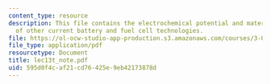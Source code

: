 ```yaml
---
content_type: resource
description: This file contains the electrochemical potential and materials design
  of other current battery and fuel cell technologies.
file: https://ol-ocw-studio-app-production.s3.amazonaws.com/courses/3-012-fundamentals-of-materials-science-fall-2005/595d0f4caf21cd76425e9eb42173878d_lec13t_note.pdf
file_type: application/pdf
resourcetype: Document
title: lec13t_note.pdf
uid: 595d0f4c-af21-cd76-425e-9eb42173878d
---
```

